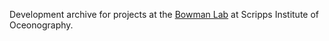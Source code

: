 Development archive for projects at the [Bowman Lab](http://polarmicrobes.org/) at Scripps Institute of Oceonography. 
